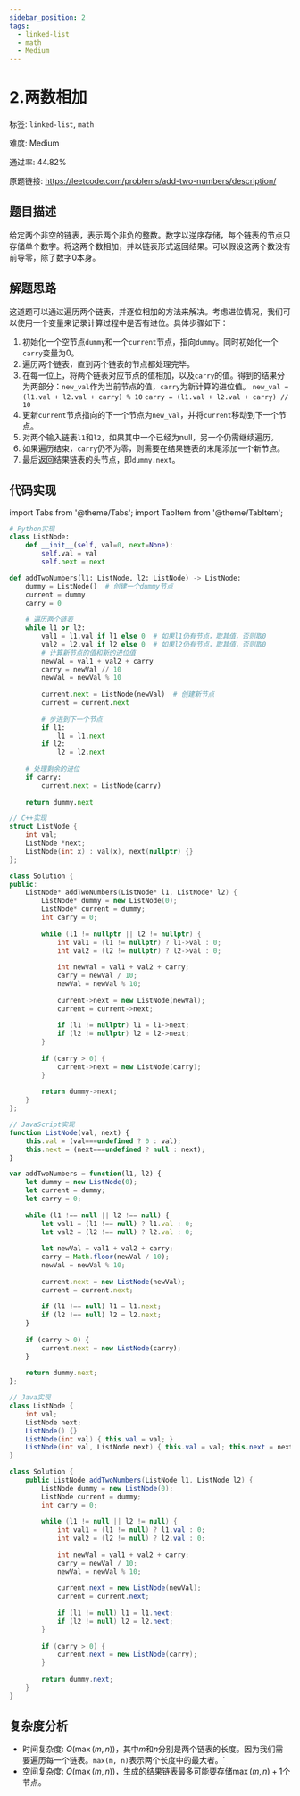 ```yaml
---
sidebar_position: 2
tags:
  - linked-list
  - math
  - Medium
---
```


# 2.两数相加

标签: `linked-list`, `math`

难度: Medium

通过率: 44.82%

原题链接: https://leetcode.com/problems/add-two-numbers/description/

## 题目描述
给定两个非空的链表，表示两个非负的整数。数字以逆序存储，每个链表的节点只存储单个数字。将这两个数相加，并以链表形式返回结果。可以假设这两个数没有前导零，除了数字0本身。

## 解题思路
这道题可以通过遍历两个链表，并逐位相加的方法来解决。考虑进位情况，我们可以使用一个变量来记录计算过程中是否有进位。具体步骤如下： 
1. 初始化一个空节点`dummy`和一个`current`节点，指向`dummy`。同时初始化一个`carry`变量为0。 
2. 遍历两个链表，直到两个链表的节点都处理完毕。 
3. 在每一位上，将两个链表对应节点的值相加，以及`carry`的值。得到的结果分为两部分：`new_val`作为当前节点的值，`carry`为新计算的进位值。 `new_val = (l1.val + l2.val + carry) % 10` `carry = (l1.val + l2.val + carry) // 10` 
4. 更新`current`节点指向的下一个节点为`new_val`，并将`current`移动到下一个节点。 
5. 对两个输入链表`l1`和`l2`，如果其中一个已经为null，另一个仍需继续遍历。 
6. 如果遍历结束，`carry`仍不为零，则需要在结果链表的末尾添加一个新节点。 
7. 最后返回结果链表的头节点，即`dummy.next`。

## 代码实现
import Tabs from '@theme/Tabs';
import TabItem from '@theme/TabItem';

<Tabs>
<TabItem value="python" label="Python">

```python
# Python实现
class ListNode:
    def __init__(self, val=0, next=None):
        self.val = val
        self.next = next

def addTwoNumbers(l1: ListNode, l2: ListNode) -> ListNode:
    dummy = ListNode()  # 创建一个dummy节点
    current = dummy
    carry = 0
    
    # 遍历两个链表
    while l1 or l2:
        val1 = l1.val if l1 else 0  # 如果l1仍有节点，取其值，否则取0
        val2 = l2.val if l2 else 0  # 如果l2仍有节点，取其值，否则取0
        # 计算新节点的值和新的进位值
        newVal = val1 + val2 + carry
        carry = newVal // 10
        newVal = newVal % 10
        
        current.next = ListNode(newVal)  # 创建新节点
        current = current.next
        
        # 步进到下一个节点
        if l1:
            l1 = l1.next
        if l2:
            l2 = l2.next
    
    # 处理剩余的进位
    if carry:
        current.next = ListNode(carry)
    
    return dummy.next
```

</TabItem>
<TabItem value="cpp" label="C++">

```cpp
// C++实现
struct ListNode {
    int val;
    ListNode *next;
    ListNode(int x) : val(x), next(nullptr) {}
};

class Solution {
public:
    ListNode* addTwoNumbers(ListNode* l1, ListNode* l2) {
        ListNode* dummy = new ListNode(0);
        ListNode* current = dummy;
        int carry = 0;
        
        while (l1 != nullptr || l2 != nullptr) {
            int val1 = (l1 != nullptr) ? l1->val : 0;
            int val2 = (l2 != nullptr) ? l2->val : 0;
            
            int newVal = val1 + val2 + carry;
            carry = newVal / 10;
            newVal = newVal % 10;
            
            current->next = new ListNode(newVal);
            current = current->next;
            
            if (l1 != nullptr) l1 = l1->next;
            if (l2 != nullptr) l2 = l2->next;
        }
        
        if (carry > 0) {
            current->next = new ListNode(carry);
        }
        
        return dummy->next;
    }
};
```

</TabItem>
<TabItem value="javascript" label="JavaScript">

```javascript
// JavaScript实现
function ListNode(val, next) {
    this.val = (val===undefined ? 0 : val);
    this.next = (next===undefined ? null : next);
}

var addTwoNumbers = function(l1, l2) {
    let dummy = new ListNode(0);
    let current = dummy;
    let carry = 0;
    
    while (l1 !== null || l2 !== null) {
        let val1 = (l1 !== null) ? l1.val : 0;
        let val2 = (l2 !== null) ? l2.val : 0;
        
        let newVal = val1 + val2 + carry;
        carry = Math.floor(newVal / 10);
        newVal = newVal % 10;
        
        current.next = new ListNode(newVal);
        current = current.next;
        
        if (l1 !== null) l1 = l1.next;
        if (l2 !== null) l2 = l2.next;
    }
    
    if (carry > 0) {
        current.next = new ListNode(carry);
    }
    
    return dummy.next;
};
```

</TabItem>
<TabItem value="java" label="Java">

```java
// Java实现
class ListNode {
    int val;
    ListNode next;
    ListNode() {}
    ListNode(int val) { this.val = val; }
    ListNode(int val, ListNode next) { this.val = val; this.next = next; }
}

class Solution {
    public ListNode addTwoNumbers(ListNode l1, ListNode l2) {
        ListNode dummy = new ListNode(0);
        ListNode current = dummy;
        int carry = 0;
        
        while (l1 != null || l2 != null) {
            int val1 = (l1 != null) ? l1.val : 0;
            int val2 = (l2 != null) ? l2.val : 0;
            
            int newVal = val1 + val2 + carry;
            carry = newVal / 10;
            newVal = newVal % 10;
            
            current.next = new ListNode(newVal);
            current = current.next;
            
            if (l1 != null) l1 = l1.next;
            if (l2 != null) l2 = l2.next;
        }
        
        if (carry > 0) {
            current.next = new ListNode(carry);
        }
        
        return dummy.next;
    }
}
```

</TabItem>
</Tabs>

## 复杂度分析
- 时间复杂度: $O(\max(m, n))$，其中$m$和$n$分别是两个链表的长度。因为我们需要遍历每一个链表。`max(m, n)`表示两个长度中的最大者。`
- 空间复杂度: $O(\max(m, n))$，生成的结果链表最多可能要存储$\max(m, n) + 1$个节点。
